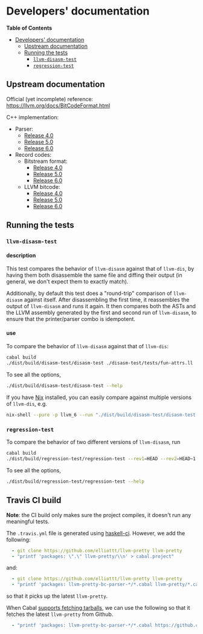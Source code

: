 # Developers' documentation

<!-- markdown-toc start - Don't edit this section. Run M-x markdown-toc-refresh-toc -->
**Table of Contents**

- [Developers' documentation](#developers-documentation)
    - [Upstream documentation](#upstream-documentation)
    - [Running the tests](#running-the-tests)
        - [`llvm-disasm-test`](#llvm-disasm-test)
        - [`regression-test`](#regression-test)
<!-- markdown-toc end -->

## Upstream documentation

Official (yet incomplete) reference: https://llvm.org/docs/BitCodeFormat.html

C++ implementation:
 + Parser:
   * [Release 4.0](https://github.com/llvm-mirror/llvm/blob/release_40/lib/Bitcode/Reader/BitcodeReader.cpp)
   * [Release 5.0](https://github.com/llvm-mirror/llvm/blob/release_50/lib/Bitcode/Reader/BitcodeReader.cpp)
   * [Release 6.0](https://github.com/llvm-mirror/llvm/blob/release_60/lib/Bitcode/Reader/BitcodeReader.cpp)
 + Record codes:
   * Bitstream format:
     - [Release 4.0](https://github.com/llvm-mirror/llvm/blob/release_40/include/llvm/Bitcode/BitCodes.h)
     - [Release 5.0](https://github.com/llvm-mirror/llvm/blob/release_50/include/llvm/Bitcode/BitCodes.h)
     - [Release 6.0](https://github.com/llvm-mirror/llvm/blob/release_60/include/llvm/Bitcode/BitCodes.h)
   * LLVM bitcode:
     - [Release 4.0](https://github.com/llvm-mirror/llvm/blob/release_40/include/llvm/Bitcode/LLVMBitCodes.h)
     - [Release 5.0](https://github.com/llvm-mirror/llvm/blob/release_50/include/llvm/Bitcode/LLVMBitCodes.h)
     - [Release 6.0](https://github.com/llvm-mirror/llvm/blob/release_60/include/llvm/Bitcode/LLVMBitCodes.h)

## Running the tests

### `llvm-disasm-test`

#### description

This test compares the behavior of `llvm-disasm` against that of `llvm-dis`, by
having them both disassemble the same file and diffing their output (in general,
we don't expect them to exactly match).

Additionally, by default this test does a "round-trip" comparison of
`llvm-disasm` against itself. After disassembling the first time, it reassembles
the output of `llvm-disasm` and runs it again. It then compares both the
ASTs and the LLVM assembly generated by the first and second run of
`llvm-disasm`, to ensure that the printer/parser combo is idempotent.

#### use

To compare the behavior of `llvm-disasm` against that of `llvm-dis`:
```bash
cabal build
./dist/build/disasm-test/disasm-test ./disasm-test/tests/fun-attrs.ll
```
To see all the options,
```bash
./dist/build/disasm-test/disasm-test --help
```

If you have [Nix](https://nixos.org/nix/) installed, you can easily compare
against multiple versions of `llvm-dis`, e.g.
```bash
nix-shell --pure -p llvm_6 --run "./dist/build/disasm-test/disasm-test ./disasm-test/tests/fun-attrs.ll"
```

### `regression-test`

To compare the behavior of two different versions of `llvm-disasm`, run
```bash
cabal build
./dist/build/regression-test/regression-test --rev1=HEAD --rev2=HEAD~1
```
To see all the options,
```bash
./dist/build/regression-test/regression-test --help
```

## Travis CI build

**Note**: the CI build only makes sure the project compiles, it doesn't run any
meaningful tests.

The `.travis.yml` file is generated using
[haskell-ci](https://github.com/haskell-CI/haskell-ci). However, we add the 
following:
```yml
  - git clone https://github.com/elliottt/llvm-pretty llvm-pretty
  - "printf 'packages: \".\" llvm-pretty/\\n' > cabal.project"
```
and:
```yml
  - git clone https://github.com/elliottt/llvm-pretty llvm-pretty
  - "printf 'packages: llvm-pretty-bc-parser-*/*.cabal llvm-pretty/*.cabal\\n' > cabal.project"
```
so that it picks up the latest `llvm-pretty`.


When Cabal [supports fetching tarballs](https://github.com/haskell/cabal/issues/2189), 
we can use the following so that it fetches the latest `llvm-pretty` from Github.
```yml
  - "printf 'packages: llvm-pretty-bc-parser-*/*.cabal https://github.com/elliottt/llvm-pretty/archive/master.tar.gz \\n' > cabal.project"
```
